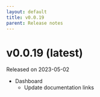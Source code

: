 ```yaml
---
layout: default
title: v0.0.19
parent: Release notes
---
```


<!-- markdownlint-disable title-case-style -->

# v0.0.19 (latest)

Released on 2023-05-02

<!-- markdownlint-enable title-case-style -->

- Dashboard
  - Update documentation links
